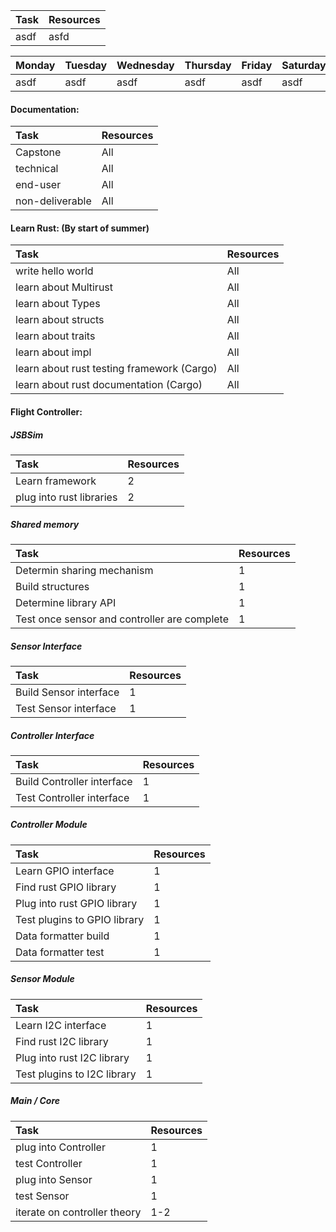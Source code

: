 |Task|Resources|
|:---|:--------|
|asdf|asfd|

|Monday   |Tuesday  |Wednesday|Thursday | Friday  |Saturday |Sunday   |
|:--------|:--------|:--------|:--------|:--------|:--------|:--------|
|asdf|asdf|asdf|asdf|asdf|asdf|asdf|

#### Documentation:
|Task|Resources|
|:-|:-|
|Capstone|All|
|technical|All|
|end-user|All|
|non-deliverable|All|

#### Learn Rust: (By start of summer)
|Task|Resources|
|:-|:-|
|write hello world|All|
|learn about Multirust|All|
|learn about Types|All|
|learn about structs|All|
|learn about traits|All|
|learn about impl|All|
|learn about rust testing framework (Cargo)|All|
|learn about rust documentation (Cargo)|All|

#### Flight Controller:

##### JSBSim
|Task|Resources|
|:-|:-|
|Learn framework|2|
|plug into rust libraries|2|

##### Shared memory
|Task|Resources|
|:-|:-|
|Determin sharing mechanism|1|
|Build structures|1|
|Determine library API|1|
|Test once sensor and controller are complete|1|


##### Sensor Interface
|Task|Resources|
|:-|:-|
|Build Sensor interface|1|
|Test Sensor interface|1|

##### Controller Interface
|Task|Resources|
|:-|:-|
|Build Controller interface|1|
|Test Controller interface|1|

##### Controller Module
|Task|Resources|
|:-|:-|
|Learn GPIO interface|1|
|Find rust GPIO library|1|
|Plug into rust GPIO library|1|
|Test plugins to GPIO library|1|
|Data formatter build|1|
|Data formatter test|1|

##### Sensor Module
|Task|Resources|
|:-|:-|
|Learn I2C interface|1|
|Find rust I2C library|1|
|Plug into rust I2C library|1|
|Test plugins to I2C library|1|

##### Main / Core
|Task|Resources|
|:-|:-|
|plug into Controller|1|
|test Controller|1|
|plug into Sensor|1|
|test Sensor|1|
|iterate on controller theory|1-2|






